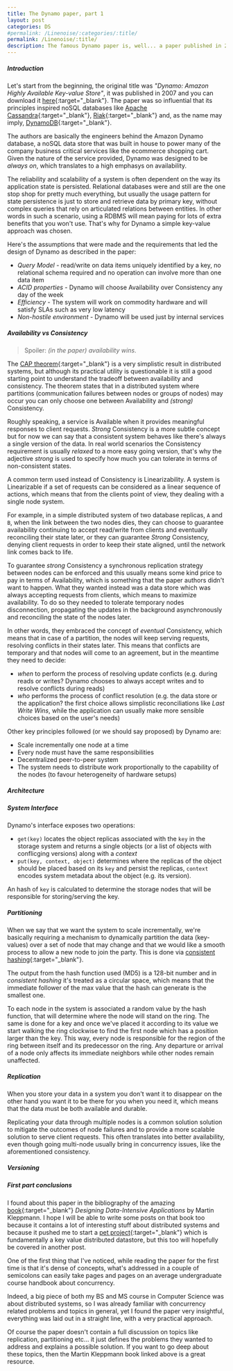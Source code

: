 ```yaml
---
title: The Dynamo paper, part 1
layout: post
categories: DS
#permalink: /Linenoise/:categories/:title/
permalink: /Linenoise/:title/
description: The famous Dynamo paper is, well... a paper published in 2007 by the group of Amazon engineers. It describes in just 16 pages, including a rich bibliography, an highly available (distributed) key-value store which became DynamoDB and eventually inspired many others noSQL databases like Cassandra and Riak. It's considered by many one of the most influential papers ever written on databases. To me it was mind blowing and I strongly recommend it to anyone who's even remotely interested in distributed systems, noSQL and databases in general.
---
```


##### Introduction
Let's start from the beginning, the original title was *"Dynamo: Amazon Highly Available Key-value Store"*, it was published in 2007 and you can download it [here](https://www.allthingsdistributed.com/files/amazon-dynamo-sosp2007.pdf){:target="_blank"}. 
The paper was so influential that its principles inspired noSQL databases like [Apache Cassandra](https://cassandra.apache.org/_/index.html){:target="_blank"}, [Riak](https://riak.com/){:target="_blank"} and, as the name may imply, [DynamoDB](https://aws.amazon.com/it/dynamodb/){:target="_blank"}.

The authors are basically the engineers behind the Amazon Dynamo database, a noSQL data store that was built in house to power many of the company business critical services like the ecommerce shopping cart.
Given the nature of the service provided, Dynamo was designed to be *always on*, which translates to a high emphasys on availability. 

The reliability and scalability of a system is often dependent on the way its application state is persisted. Relational databases were and still are the one stop shop for pretty much everything, but usually the usage pattern for state persistence is just to store and retrieve data by primary key, without complex queries that rely on articulated relations between entities. In other words in such a scenario, using a RDBMS will mean paying for lots of extra benefits that you won't use. That's why for Dynamo a simple key-value approach was chosen.

Here's the assumptions that were made and the requirements that led the design of Dynamo as described in the paper:
- *Query Model -* read/write on data items uniquely identified by a key, no relational schema required and no operation can involve more than one data item
- *ACID properties -* Dynamo will choose Availability over Consistency any day of the week 
- *Efficiency -* The system will work on commodity hardware and will satisfy SLAs such as very low latency
- *Non-hostile environment -* Dynamo will be used just by internal services 

##### Availability vs Consistency
>Spoiler: *(in the paper) availability wins*.

The [CAP theorem](https://en.wikipedia.org/wiki/CAP_theorem){:target="_blank"} is a very simplistic result in distributed systems, but although its practical utility is questionable it is still a good starting point to understand the tradeoff between availability and consistency. The theorem states that in a distributed system where partitions (communication failures between nodes or groups of nodes) may occur you can only choose one between Availability and *(strong)* Consistency.

Roughly speaking, a service is Available when it provides meaningful responses to client requests. *Strong* Consistency is a more subtle concept but for now we can say that a consistent system behaves like there's always a single version of the data.
In real world scenarios the Consistency requirement is usually *relaxed* to a more easy going version, that's why the adjective *strong* is used to specify how much you can tolerate in terms of non-consistent states. 

A common term used instead of Consistency is Linearizability.
A system is Linearizable if a set of requests can be considered as a linear sequence of actions, which means that from the clients point of view, they dealing with a single node system.

For example, in a simple distributed system of two database replicas, `A` and `B`, when the link between the two nodes dies, they can choose to guarantee availability continuing to accept read/write from clients and eventually reconciling their state later, or they can guarantee *Strong* Consistency, denying client requests in order to keep their state aligned, until the network link comes back to life.

To guarantee *strong* Consistency a synchronous replication strategy between nodes can be enforced and this usually means some kind price to pay in terms of Availability, which is something that the paper authors didn't want to happen. 
What they wanted instead was a data store which was always accepting requests from clients, which means to maximize availability. To do so they needed to tolerate temporary nodes disconnection, propagating the updates in the background asynchronously and reconciling the state of the nodes later.

In other words, they embraced the concept of *eventual* Consistency, which means that in case of a partition, the nodes will keep serving requests, resolving conflicts in their states later. This means that conflicts are temporary and that nodes will come to an agreement, but in the meantime they need to decide:
- *when* to perform the process of resolving update conficts (e.g. during reads or writes? Dynamo chooses to always accept writes and to resolve conflicts during reads)
- *who* performs the process of conflict resolution (e.g. the data store or the application? the first choice allows simplistic reconciliations like *Last Write Wins*, while the application can usually  make more sensible choices based on the user's needs)

Other key principles followed (or we should say proposed) by Dynamo are:
- Scale incrementally one node at a time
- Every node must have the same responsibilities
- Decentralized peer-to-peer system
- The system needs to distribute work proportionally to the capability of the nodes (to favour heterogeneity of hardware setups)

##### Architecture

##### System Interface
Dynamo's interface exposes two operations: 
- `get(key)` locates the object replicas associated with the `key` in the storage system and returns a single objects (or a list of objects with conflicging versions) along with a *context* 
- `put(key, context, object)` determines where the replicas of the object should be placed based on its `key` and persist the replicas, `context` encodes system metadata about the object (e.g. its version). 

An hash of `key` is calculated to determine the storage nodes that will be responsible for storing/serving the key.

##### Partitioning
When we say that we want the system to scale incrementally, we're basically requiring a mechanism to dynamically partition the data (key-values) over a set of node that may change and that we would like a smooth process to allow a new node to join the party. This is done via [consistent hashing](https://www.cs.princeton.edu/courses/archive/fall09/cos518/papers/chash.pdf){:target="_blank"}.

The output from the hash function used (MD5) is a 128-bit number and in *consistent hashing* it's treated as a circular space, which means that the immediate follower of the max value that the hash can generate is the smallest one.

To each node in the system is associated a random value by the hash function, that will determine where the node will stand on the ring. The same is done for a key and once we've placed it according to its value we start walking the ring clockwise to find the first node which has a position larger than the key. This way, every node is responsible for the region of the ring between itself and its predecessor on the ring. Any departure or arrival of a node only affects its immediate neighbors while other nodes remain unaffected.

##### Replication
When you store your data in a system you don't want it to disappear on the other hand you want it to be there for you when you need it, which means that the data must be both available and durable. 

Replicating your data through multiple nodes is a common solution solution to mitigate the outcomes of node failures and to provide a more scalable solution to serve client requests. This often translates into better availability, even though going multi-node usually bring in concurrency issues, like the aforementioned consistency.



##### Versioning


##### First part conclusions
I found about this paper in the bibliography of the amazing [book](https://www.oreilly.com/library/view/designing-data-intensive-applications/9781491903063/){:target="_blank"} *Designing Data-Intensive Applications*  by Martin Kleppmann. I hope I will be able to write some posts on that book too because it contains a lot of interesting stuff about distributed systems and because it pushed me to start a [pet project](https://github.com/paoloriccardi/key-value-log){:target="_blank"} which is fundamentally a key value distributed datastore, but this too will hopefully be covered in another post.

One of the first thing that I've noticed, while reading the paper for the first time is that it's dense of concepts, what's addressed in a couple of semicolons can easily take pages and pages on an average undergraduate course handbook about concurrency. 

Indeed, a big piece of both my BS and MS course in Computer Science was about distributed systems, so I was already familiar with concurrency related problems and topics in general, yet I found the paper very insightful, everything was laid out in a straight line, with a very practical approach.

Of course the paper doesn't contain a full discussion on topics like replication, partitioning etc... it just defines the problems they wanted to address and explains a possible solution. If you want to go deep about these topics, then the Martin Kleppmann book linked above is a great resource.

<!---
##### Table of contents
- Introduction
    - System assumption and requirements
    - Design considerations
- Related Work
    - p2p
    - Distributed  filesystems / databases
- Architecture
    - Interface
    - Partitioning algorithm
    - Replication
    - Versioning
    - Execution (get/put)
    - Handling failures
    - Add/remove nodes
- Implementation
- Lessons learned
    - Balancing performance and durability
    - Load distribution
    - Divergent versions
    - Client driven / server driven coordination
    - Balancing BG and FG tasks
- Bibliography
-->
